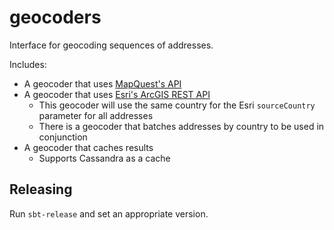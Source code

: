 # geocoders

Interface for geocoding sequences of addresses. 

Includes:
* A geocoder that uses [MapQuest's API](https://developer.mapquest.com/products/geocoding)
* A geocoder that uses [Esri's ArcGIS REST API](https://developers.arcgis.com/rest/geocode/api-reference/geocoding-geocode-addresses.htm)
  - This geocoder will use the same country for the Esri `sourceCountry` parameter for all addresses
  - There is a geocoder that batches addresses by country to be used in conjunction
* A geocoder that caches results
  - Supports Cassandra as a cache

## Releasing

Run `sbt-release` and set an appropriate version.
